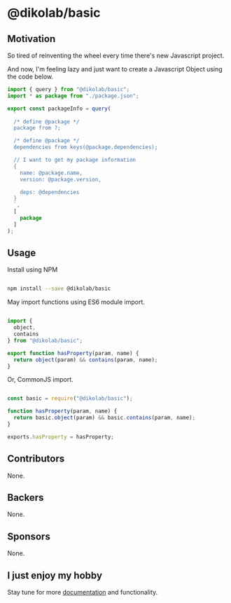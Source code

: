 # @dikolab/basic

## Motivation

So tired of reinventing the wheel every time there's new Javascript project.

And now, I'm feeling lazy and just want to create a Javascript Object using the code below.

```js
import { query } from "@dikolab/basic";
import * as package from "./package.json";

export const packageInfo = query(
  `
  /* define @package */
  package from ?;

  /* define @package */
  dependencies from keys(@package.dependencies);

  // I want to get my package information
  {
    name: @package.name,
    version: @package.version,

    deps: @dependencies
  }
  `,
  [
    package
  ]
);

```

## Usage

Install using NPM

```sh

npm install --save @dikolab/basic

```

May import functions using ES6 module import.

```js

import {
  object,
  contains
} from "@dikolab/basic";

export function hasProperty(param, name) {
  return object(param) && contains(param, name);
}

```

Or, CommonJS import.

```js

const basic = require("@dikolab/basic");

function hasProperty(param, name) {
  return basic.object(param) && basic.contains(param, name);
}

exports.hasProperty = hasProperty;

```

## Contributors

None.


## Backers

None.

## Sponsors

None.

## I just enjoy my hobby

Stay tune for more [documentation](https://dikoconsunji.com/javascript/dikolab-basic) and functionality.
